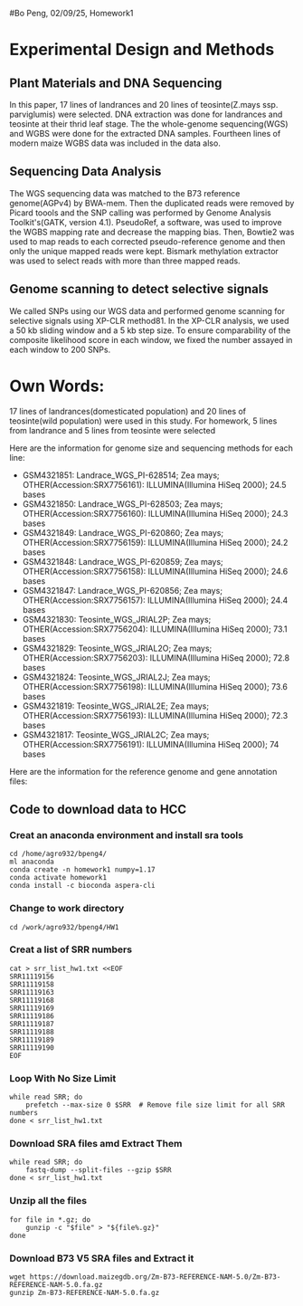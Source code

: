 #Bo Peng, 02/09/25, Homework1

# Experimental Design and Methods

## Plant Materials and DNA Sequencing

In this paper, 17 lines of landrances and 20 lines of teosinte(Z.mays ssp. parviglumis) were selected. 
DNA extraction was done for landrances and teosinte at their thrid leaf stage. The the whole-genome sequencing(WGS) 
and WGBS were done for the extracted DNA samples. Fourtheen lines of modern maize WGBS data was included in the 
data also.

## Sequencing Data Analysis

The WGS sequencing data was matched to the B73 reference genome(AGPv4) by BWA-mem. Then the duplicated reads were removed by Picard toools and the SNP calling was performed by Genome Analysis Toolkit's(GATK, version 4.1). PseudoRef, a software, was used to improve the WGBS mapping rate and decrease the mapping bias. Then, Bowtie2 was used to map reads to each corrected pseudo-reference genome and then only the unique mapped reads were kept. Bismark methylation extractor was used to select reads with more than three mapped reads. 

## Genome scanning to detect selective signals

We called SNPs using our WGS data and performed genome scanning for selective signals using XP-CLR method81. In the XP-CLR analysis, we used a 50 kb sliding window and a 5 kb step size. To
ensure comparability of the composite likelihood score in each window, we fixed
the number assayed in each window to 200 SNPs. 


# Own Words:
17 lines of landrances(domesticated population) and 20 lines of teosinte(wild population) were used in this study.
For homework, 5 lines from landrance and 5 lines from teosinte were selected 

Here are the information for genome size and sequencing methods for each line:

- GSM4321851: Landrace_WGS_PI-628514; Zea mays; OTHER(Accession:SRX7756161):
    ILLUMINA(Illumina HiSeq 2000); 24.5 bases
- GSM4321850: Landrace_WGS_PI-628503; Zea mays; OTHER(Accession:SRX7756160):
    ILLUMINA(Illumina HiSeq 2000); 24.3 bases
- GSM4321849: Landrace_WGS_PI-620860; Zea mays; OTHER(Accession:SRX7756159):
    ILLUMINA(Illumina HiSeq 2000); 24.2 bases
- GSM4321848: Landrace_WGS_PI-620859; Zea mays; OTHER(Accession:SRX7756158):
    ILLUMINA(Illumina HiSeq 2000); 24.6 bases
- GSM4321847: Landrace_WGS_PI-620856; Zea mays; OTHER(Accession:SRX7756157):
    ILLUMINA(Illumina HiSeq 2000); 24.4 bases
- GSM4321830: Teosinte_WGS_JRIAL2P; Zea mays; OTHER(Accession:SRX7756204):
    ILLUMINA(Illumina HiSeq 2000); 73.1 bases
- GSM4321829: Teosinte_WGS_JRIAL2O; Zea mays; OTHER(Accession:SRX7756203):
    ILLUMINA(Illumina HiSeq 2000); 72.8 bases
- GSM4321824: Teosinte_WGS_JRIAL2J; Zea mays; OTHER(Accession:SRX7756198):
    ILLUMINA(Illumina HiSeq 2000); 73.6 bases
- GSM4321819: Teosinte_WGS_JRIAL2E; Zea mays; OTHER(Accession:SRX7756193):
    ILLUMINA(Illumina HiSeq 2000); 72.3 bases
- GSM4321817: Teosinte_WGS_JRIAL2C; Zea mays; OTHER(Accession:SRX7756191):
    ILLUMINA(Illumina HiSeq 2000); 74 bases
    
Here are the information for the reference genome and gene annotation files:

## Code to download data to HCC
### Creat an anaconda environment and install sra tools
```{bash eval=FALSE}
cd /home/agro932/bpeng4/
ml anaconda
conda create -n homework1 numpy=1.17       
conda activate homework1 
conda install -c bioconda aspera-cli
```
### Change to work directory
```{bash eval=FALSE}
cd /work/agro932/bpeng4/HW1
```
### Creat a list of SRR numbers
```{bash eval=FALSE}
cat > srr_list_hw1.txt <<EOF
SRR11119156
SRR11119158
SRR11119163
SRR11119168
SRR11119169
SRR11119186
SRR11119187
SRR11119188
SRR11119189
SRR11119190
EOF
```
### Loop With No Size Limit
```{bash eval=FALSE}
while read SRR; do
    prefetch --max-size 0 $SRR  # Remove file size limit for all SRR numbers
done < srr_list_hw1.txt
```

### Download SRA files amd Extract Them
```{bash eval=FALSE}
while read SRR; do
    fastq-dump --split-files --gzip $SRR
done < srr_list_hw1.txt
```

### Unzip all the files
```{bash eval=FALSE}
for file in *.gz; do
    gunzip -c "$file" > "${file%.gz}"
done
```

### Download B73 V5 SRA files and Extract it
```{bash eval=FALSE}
wget https://download.maizegdb.org/Zm-B73-REFERENCE-NAM-5.0/Zm-B73-REFERENCE-NAM-5.0.fa.gz
gunzip Zm-B73-REFERENCE-NAM-5.0.fa.gz
```

















